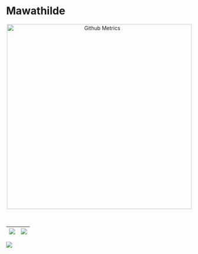 # Mawathilde

<p align="center">

<img width="500" src="https://metrics.lecoq.io/mawathilde" alt="Github Metrics">
  
<br>

</p>

<br>

|![](https://github-readme-stats.vercel.app/api?username=mawathilde&&show_icons=true&title_color=ffffff&icon_color=bb2acf&text_color=daf7dc&bg_color=151515)|![](https://github-readme-stats.vercel.app/api/top-langs/?username=mawathilde&layout=compact&theme=tokyonight&langs_count=10)|
|-|-|

![](https://activity-graph.herokuapp.com/graph?username=mawathilde&theme=redical)
